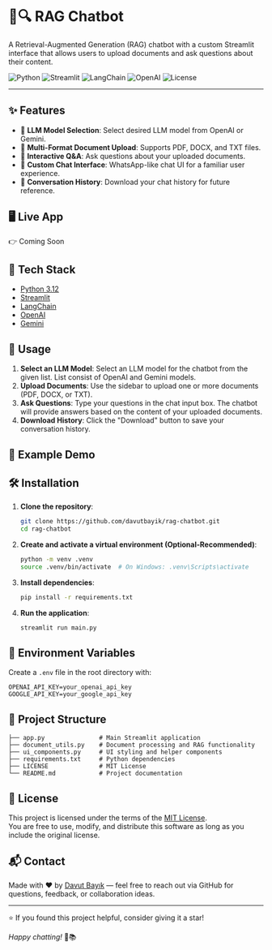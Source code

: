 # 📄🔍 RAG Chatbot

A Retrieval-Augmented Generation (RAG) chatbot with a custom Streamlit interface that allows users to upload documents and ask questions about their content.

![Python](https://img.shields.io/badge/Python-3.12-blue.svg)
![Streamlit](https://img.shields.io/badge/Built%20with-Streamlit-ff4b4b.svg)
![LangChain](https://img.shields.io/badge/LangChain-enabled-yellow)
![OpenAI](https://img.shields.io/badge/OpenAI-powered-000000.svg?logo=openai)
![License](https://img.shields.io/badge/License-MIT-green.svg)

---

## ✨ Features
- 🤖 **LLM Model Selection**: Select desired LLM model from OpenAI or Gemini. 
- 📁 **Multi-Format Document Upload**: Supports PDF, DOCX, and TXT files.
- 💬 **Interactive Q&A**: Ask questions about your uploaded documents.
- 🎨 **Custom Chat Interface**: WhatsApp-like chat UI for a familiar user experience.
- 💾 **Conversation History**: Download your chat history for future reference.

## 🖥️ Live App

👉 Coming Soon

## 🧩 Tech Stack

- [Python 3.12](https://www.python.org/)
- [Streamlit](https://streamlit.io/)
- [LangChain](https://www.langchain.com/)
- [OpenAI](https://platform.openai.com/)
- [Gemini](https://aistudio.google.com)

## 🚀 Usage

1. **Select an LLM Model**: Select an LLM model for the chatbot from the given list. List consist of OpenAI and Gemini models.
2. **Upload Documents**: Use the sidebar to upload one or more documents (PDF, DOCX, or TXT).
3. **Ask Questions**: Type your questions in the chat input box. The chatbot will provide answers based on the content of your uploaded documents.
4. **Download History**: Click the "Download" button to save your conversation history.

## 🎥 Example Demo




## 🛠️ Installation

1. **Clone the repository**:

   ```bash
   git clone https://github.com/davutbayik/rag-chatbot.git
   cd rag-chatbot
   ```

2. **Create and activate a virtual environment (Optional-Recommended)**:

   ```bash
   python -m venv .venv
   source .venv/bin/activate  # On Windows: .venv\Scripts\activate

4. **Install dependencies**:

   ```bash
   pip install -r requirements.txt
   ```

5. **Run the application**:

   ```bash
   streamlit run main.py
   ```

## 🔑 Environment Variables

Create a `.env` file in the root directory with:

```
OPENAI_API_KEY=your_openai_api_key
GOOGLE_API_KEY=your_google_api_key
```

## 📂 Project Structure

```
├── app.py               # Main Streamlit application
├── document_utils.py    # Document processing and RAG functionality
├── ui_components.py     # UI styling and helper components
├── requirements.txt     # Python dependencies
├── LICENSE              # MIT License
└── README.md            # Project documentation
```

## 📄 License

This project is licensed under the terms of the [MIT License](LICENSE).  
You are free to use, modify, and distribute this software as long as you include the original license.

## 📬 Contact

Made with ❤️ by [Davut Bayık](https://github.com/davutbayik) — feel free to reach out via GitHub for questions, feedback, or collaboration ideas.

---

⭐ If you found this project helpful, consider giving it a star!

*Happy chatting!* 💬📚
